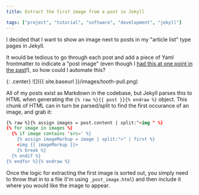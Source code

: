 ```yaml
---
title: Extract the first image from a post in Jekyll

tags: ["project", "tutorial", "software", "development", "jekyll"]
---
```


I decided that I want to show an image next to posts in my "article list" type pages in Jekyll.

It would be tedious to go through each post and add a piece of Yaml frontmatter to indicate a "post image" (even though I [had this at one point in the past](/post/adding-more-post-metadata-to-jekyll-with-yaml/)!), so how could I automate this?

<!-- more -->

{: .center}
![]({{ site.baseurl }}/images/tooth-pull.png)

All of my posts exist as Markdown in the codebase, but Jekyll parses this to HTML when generating the `{% raw %}{{ post }}{% endraw %}` object. This chunk of HTML can in turn be parsed/split to find the first occurance of an image, and grab it:

```html
{% raw %}{% assign images = post.content | split:"<img " %}
{% for image in images %}
  {% if image contains 'src=' %}
    {% assign imageMarkup = image | split:">" | first %}
    <img {{ imageMarkup }}>
    {% break %}
  {% endif %}
{% endfor %}{% endraw %}
```

Once the logic for extracting the first image is sorted out, you simply need to throw that in to a file (I'm using `_post_image.html`) and then include it where you would like the image to appear.